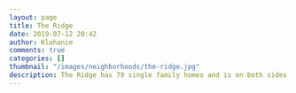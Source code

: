```yaml
---
layout: page
title: The Ridge
date: 2019-07-12 20:42
author: Klahanie
comments: true
categories: []
thumbnail: "/images/neighborhoods/the-ridge.jpg"
description: The Ridge has 79 single family homes and is on both sides of Klahanie Boulevard. It is close to the main office, Klahanie Park, Lakeside pool, Yellow Lake, Yellow Lake trail, two tennis courts, basketball courts and two play structures.
---
```

<object type="image/svg+xml" data="{{site.url}}/images/neighborhoods/the-ridge.svg" class="img-fluid"/>
